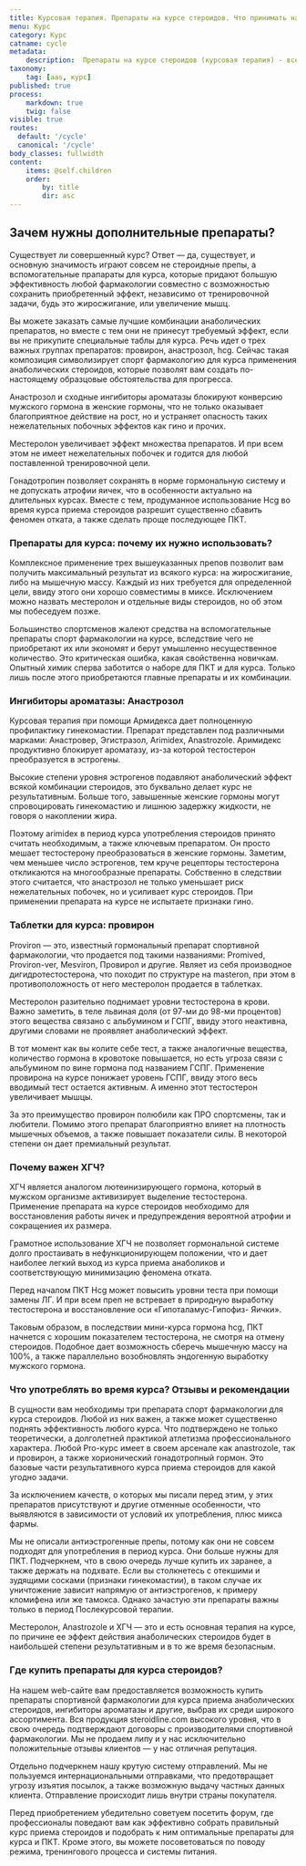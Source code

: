 ```yaml
---
title: Курсовая терапия. Препараты на курсе стероидов. Что принимать на курсе?
menu: Курс
category: Курс
catname: cycle
metadata:
    description:  Препараты на курсе стероидов (курсовая терапия) - все что необходимо на курсе для еще лучшего результата. Выгодно купить оригинальные препараты для курса в магазине steroidline.com.
taxonomy:
    tag: [aas, курс]
published: true
process:
    markdown: true
    twig: false
visible: true
routes:
  default: '/cycle'
  canonical: '/cycle'
body_classes: fullwidth
content:
    items: @self.children
    order:
        by: title
        dir: asc
---
```


## Зачем нужны дополнительные препараты?

Существует ли совершенный курс? Ответ — да, существует, и основную значимость играют совсем не стероидные препы, а вспомогательные прапараты для курса, которые придают большую эффективность любой фармакологии совместно с возможностью сохранить приобретенный эффект, независимо от тренировочной задачи, будь это жиросжигание, или увеличение мышц.

Вы можете заказать самые лучшие комбинации анаболических препаратов, но вместе с тем они не принесут требуемый эффект, если вы не прикупите специальные таблы для курса. Речь идет о трех важных группах препаратов: провирон, анастрозол, hcg. Сейчас такая композиция символизирует спорт фармакологию для курса применения анаболических стероидов, которые позволят вам создать по-настоящему образцовые обстоятельства для прогресса.

Анастрозол и сходные ингибиторы ароматазы блокируют конверсию мужского гормона в женские гормоны, что не только оказывает благоприятное действие на рост, но и устраняет опасность таких нежелательных побочных эффектов как гино и прочих.

Местеролон увеличивает эффект множества препаратов. И при всем этом не имеет нежелательных побочек и годится для любой поставленной тренировочной цели.

Гонадотропин позволяет сохранять в норме гормональную систему и не допускать атрофии яичек, что в особенности актуально на длительных курсах. Вместе с тем, продуманное использование Hcg во время курса приема стероидов разрешит существенно сбавить феномен отката, а также сделать проще последующее
ПКТ.

### Препараты для курса: почему их нужно использовать?

Комплексное применение трех вышеуказанных препов позволит вам получить максимальный результат из всякого курса: на жиросжигание, либо на мышечную массу. Каждый из них требуется для определенной цели, ввиду этого они хорошо совместимы в миксе. Исключением можно назвать местеролон и отдельные
виды стероидов, но об этом мы побеседуем позже.

Большинство спортсменов жалеют средства на вспомогательные препараты спорт фармакологии на курсе, вследствие чего не приобретают их или экономят и берут умышленно несущественное количество. Это критическая ошибка, какая свойственна новичкам. Опытный химик сперва заботится о наборе для ПКТ и для курса. Только лишь после этого приобретаются главные препараты и их комбинации.

### Ингибиторы ароматазы: Анастрозол

Курсовая терапия при помощи Армидекса дает полноценную профилактику гинекомастии. Препарат представлен под различными марками: Анастровер, Эгистразол, Arimidex, Anastrozole. Аримидекс продуктивно блокирует ароматазу, из-за которой тестостерон преобразуется в эстрогены.

Высокие степени уровня эстрогенов подавляют анаболический эффект всякой комбинации стероидов, это буквально делает курс не результативным. Больше того, завышенные женские гормоны могут спровоцировать гинекомастию и лишнюю задержку жидкости, не говоря о накоплении жира.

Поэтому arimidex в период курса употребления стероидов принято считать необходимым, а также ключевым препаратом. Он просто мешает тестостерону преобразоваться в женские гормоны. Заметим, чем меньшее число эстрогенов, тем круче рецепторы тестостерона откликаются на многообразные препараты. Собственно в следствии этого считается, что анастрозол не только уменьшает риск нежелательных побочек, но и усиливает курс стероидов. При применении препарата на курсе не испытаете признаки гино.

### Таблетки для курса: провирон

Proviron — это, известный гормональный препарат спортивной фармакологии, что продается под такими названиями: Promived, Proviron-ver, Mesviron, Провирол и другие. Являет из себя производное дигидротестостерона, что походит по структуре на masteron, при этом в противоположность от него местеролон продается в таблетках.

Местеролон разительно поднимает уровни тестостерона в крови. Важно заметить, в теле львиная доля (от 97-ми до 98-ми процентов) этого вещества связано с альбумином и ГСПГ, ввиду этого неактивна, другими словами не проявляет анаболический эффект.

В тот момент как вы колите себе тест, а также аналогичные вещества, количество гормона в кровотоке повышается, но есть угроза связи с альбумином по вине гормона под названием ГСПГ. Применение провирона на курсе понижает уровень ГСПГ, ввиду этого весь вводимый тест остается активным. А именно этот тестостерон увеличивает мышцы.

За это преимущество провирон полюбили как ПРО спортсмены, так и любители. Помимо этого препарат благоприятно влияет на плотность мышечных объемов, а также повышает показатели силы. В некоторой степени он дает премиальный результат.

### Почему важен ХГЧ?

ХГЧ является аналогом лютеинизирующего гормона, который в мужском организме активизирует выделение тестостерона. Применение препарата на курсе стероидов необходимо для восстановления работы яичек и предупреждения вероятной
атрофии и сокращениея их размера.

Грамотное использование ХГЧ не позволяет гормональной системе долго простаивать в нефункционирующем положении, что и дает наиболее легкий выход из курса приема анаболиков и соответствующую минимизацию феномена отката.

Перед началом ПКТ Hcg может повысить уровни теста при помощи замены ЛГ. И при всем преп не встревает в природную выработку тестостерона и восстановление оси «Гипоталамус-Гипофиз- Яички».

Таковым образом, в последствии мини-курса гормона hcg, ПКТ начнется с хорошим показателем тестостерона, не смотря на отмену стероидов. Подобное дает возможность сберечь мышечную массу на 100%, а также параллельно возобновлять эндогенную выработку мужского гормона.

### Что употреблять во время курса? Отзывы и рекомендации

В сущности вам необходимы три препарата спорт фармакологии для курса стероидов. Любой из них важен, а также может существенно поднять эффективность любого курса. Что подтверждено не только теоретически, а долголетней
практикой атлетизма профессионального характера. Любой Pro-курс имеет в своем арсенале как anastrozole, так и провирон, а также хорионический гонадотропный гормон. Это базовые части результативного курса приема стероидов для какой
угодно задачи.

За исключением качеств, о которых мы писали перед этим, у этих
препаратов присутствуют и другие отменные особенности, что выявляются в зависимости от условий их употребления, плюс микса фармы.

Мы не описали антиэстрогенные препы, потому как они не совсем подходят для употребления в период курса. Они больше нужны для ПКТ. Подчеркнем, что в свою очередь лучше купить их заранее, а также держать на подхвате. Если вы столкнетесь с отекшими и зудящими сосками (признаки гинекомастии), в
таком случае их уничтожение зависит напрямую от антиэстрогенов, к примеру кломифена или же тамокса. Однако зачастую эти препараты важны только в период Послекурсовой терапии.

Местеролон, Anastrozole и ХГЧ — это и есть основная терапия на курсе, по причине ее эффект действия анаболических стероидов будет в наибольшей степени результативным и в то же время безопасным.

### Где купить препараты для курса стероидов?

На нашем web-сайте вам предоставляется возможность купить препараты спортивной фармакологии для курса приема анаболических стероидов, ингибиторы ароматазы и другие, выбрав их среди широкого ассортимента. Вся продукция steroidline.com высокого уровня, что в свою очередь подтверждают договоры с производителями спортивной фармакологии. Мы не продаем липу и у нас исключительно положительные отзывы клиентов — у нас отличная репутация.

Отдельно подчеркнем нашу крутую систему отправлений. Мы не пользуемся интернациональными отправками, что предотвращает угрозу изъятия посылок, а также возможную выдачу частных данных клиента. Отправление происходит лишь внутри страны покупателя.

Перед приобретением убедительно советуем посетить форум, где
профессионалы поведают вам как эффективно собрать правильный курс приема стероидов и подобрать к ним оптимальные препараты для курса и ПКТ. Кроме этого, вы можете посоветоваться по поводу режима, тренингового процесса и системы питания.

